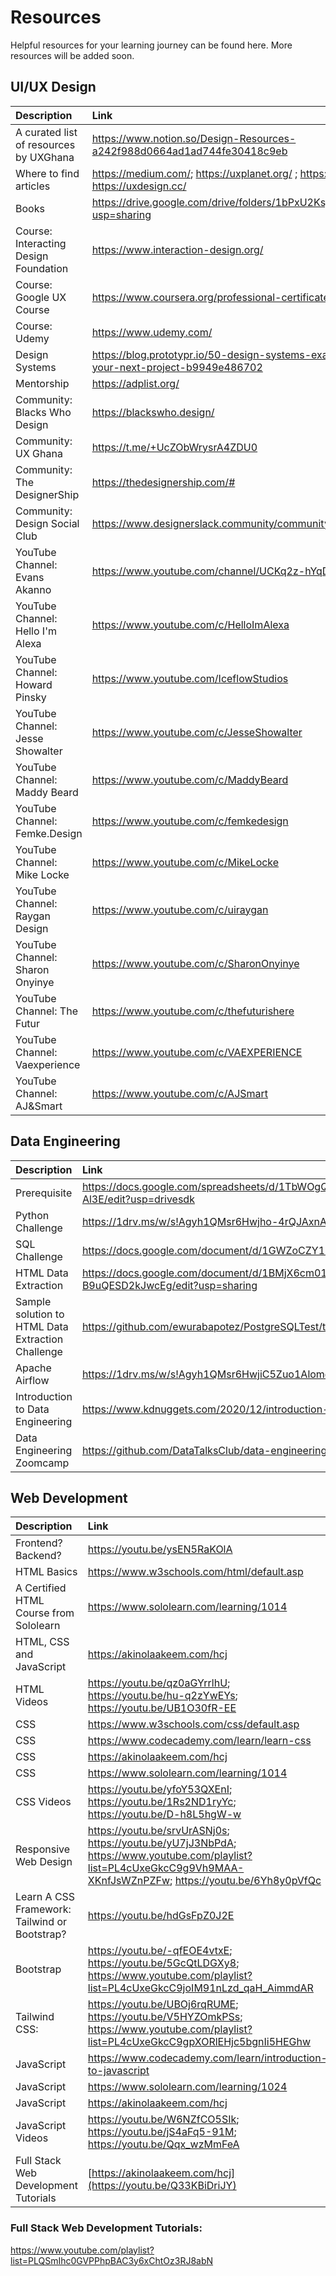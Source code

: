# Resources
Helpful resources for your learning journey can be found here. More resources will be added soon.

## UI/UX Design

| Description  | Link    |
| :------------- | :---------- |
| A curated list of resources by UXGhana | https://www.notion.so/Design-Resources-a242f988d0664ad1ad744fe30418c9eb|
| Where to find articles| https://medium.com/; https://uxplanet.org/ ; https://www.nngroup.com/; https://uxdesign.cc/|
| Books | https://drive.google.com/drive/folders/1bPxU2KsjeHMImJ9beR8Grazgv90pCAln?usp=sharing|
| Course: Interacting Design Foundation | https://www.interaction-design.org/ |
| Course: Google UX Course | https://www.coursera.org/professional-certificates/google-ux-design |
| Course: Udemy| https://www.udemy.com/ |
| Design Systems | https://blog.prototypr.io/50-design-systems-examples-to-learn-from-for-your-next-project-b9949e486702 |
| Mentorship | https://adplist.org/ |
| Community: Blacks Who Design | https://blackswho.design/ |
| Community: UX Ghana | https://t.me/+UcZObWrysrA4ZDU0 |
| Community: The DesignerShip | https://thedesignership.com/# |
| Community: Design Social Club | https://www.designerslack.community/community/designsocialclub |
| YouTube Channel: Evans Akanno | https://www.youtube.com/channel/UCKq2z-hYqD1D1RxFPEdhKqw |
| YouTube Channel: Hello I'm Alexa | https://www.youtube.com/c/HelloImAlexa |
| YouTube Channel: Howard Pinsky | https://www.youtube.com/IceflowStudios |
| YouTube Channel: Jesse Showalter | https://www.youtube.com/c/JesseShowalter |
| YouTube Channel: Maddy Beard | https://www.youtube.com/c/MaddyBeard |
| YouTube Channel: Femke.Design| https://www.youtube.com/c/femkedesign |
| YouTube Channel: Mike Locke| https://www.youtube.com/c/MikeLocke |
| YouTube Channel: Raygan Design| https://www.youtube.com/c/uiraygan  |
| YouTube Channel: Sharon Onyinye| https://www.youtube.com/c/SharonOnyinye |
| YouTube Channel: The Futur | https://www.youtube.com/c/thefuturishere |
| YouTube Channel: Vaexperience | https://www.youtube.com/c/VAEXPERIENCE |
| YouTube Channel: AJ&Smart | https://www.youtube.com/c/AJSmart |

## Data Engineering
| Description  | Link    |
| :------------- | :---------- |
| Prerequisite | https://docs.google.com/spreadsheets/d/1TbWOgQ7o-xmIFsVdP8V5xxay9MPgQ4nI-DjFmG-Al3E/edit?usp=drivesdk |
| Python Challenge| https://1drv.ms/w/s!Agyh1QMsr6Hwjho-4rQJAxnAa6J3?e=7z8kVh |
| SQL Challenge | https://docs.google.com/document/d/1GWZoCZY19appgB2yHfowrKAqszaSaIp2yvUAZZg73V4/edit# |
| HTML Data Extraction | https://docs.google.com/document/d/1BMjX6cm01xwDAFBNGJPitboR5GqQ-B9uQESD2kJwcEg/edit?usp=sharing |
| Sample solution to HTML Data Extraction Challenge | https://github.com/ewurabapotez/PostgreSQLTest/tree/main/Web%20Scraping |
| Apache Airflow | https://1drv.ms/w/s!Agyh1QMsr6HwjiC5Zuo1Alomd5CI?e=E3NVLV |
| Introduction to Data Engineering| https://www.kdnuggets.com/2020/12/introduction-data-engineering.html |
| Data Engineering Zoomcamp | https://github.com/DataTalksClub/data-engineering-zoomcamp |

## Web Development
| Description  | Link    |
| :------------- | :---------- |
| Frontend? Backend? | https://youtu.be/ysEN5RaKOlA |
| HTML Basics | https://www.w3schools.com/html/default.asp |
| A Certified HTML Course from Sololearn | https://www.sololearn.com/learning/1014 |
| HTML, CSS and JavaScript | https://akinolaakeem.com/hcj |
| HTML Videos | https://youtu.be/qz0aGYrrlhU; https://youtu.be/hu-q2zYwEYs; https://youtu.be/UB1O30fR-EE|
| CSS | https://www.w3schools.com/css/default.asp |
| CSS | https://www.codecademy.com/learn/learn-css|
| CSS | https://akinolaakeem.com/hcj|
| CSS | https://www.sololearn.com/learning/1014|
| CSS Videos | https://youtu.be/yfoY53QXEnI; https://youtu.be/1Rs2ND1ryYc; https://youtu.be/D-h8L5hgW-w|
| Responsive Web Design | https://youtu.be/srvUrASNj0s; https://youtu.be/yU7jJ3NbPdA; https://www.youtube.com/playlist?list=PL4cUxeGkcC9g9Vh9MAA-XKnfJsWZnPZFw; https://youtu.be/6Yh8y0pVfQc|
| Learn A CSS Framework: Tailwind or Bootstrap? | https://youtu.be/hdGsFpZ0J2E |
| Bootstrap | https://youtu.be/-qfEOE4vtxE; https://youtu.be/5GcQtLDGXy8; https://www.youtube.com/playlist?list=PL4cUxeGkcC9joIM91nLzd_qaH_AimmdAR|
| Tailwind CSS: | https://youtu.be/UBOj6rqRUME; https://youtu.be/V5HYZOmkPSs; https://www.youtube.com/playlist?list=PL4cUxeGkcC9gpXORlEHjc5bgnIi5HEGhw|
| JavaScript | https://www.codecademy.com/learn/introduction-to-javascript|
| JavaScript | https://www.sololearn.com/learning/1024 |
| JavaScript | https://akinolaakeem.com/hcj|
| JavaScript Videos | https://youtu.be/W6NZfCO5SIk; https://youtu.be/jS4aFq5-91M; https://youtu.be/Qqx_wzMmFeA|
| Full Stack Web Development Tutorials | [https://akinolaakeem.com/hcj](https://youtu.be/Q33KBiDriJY)|


### Full Stack Web Development Tutorials:
https://www.youtube.com/playlist?list=PLQSmIhc0GVPPhpBAC3y6xChtOz3RJ8abN
